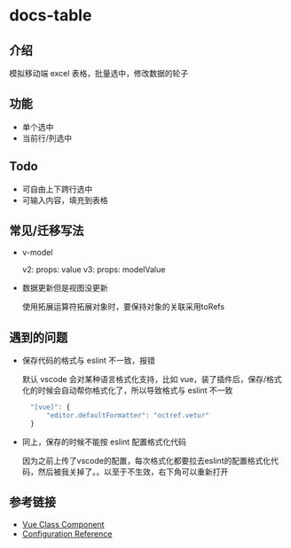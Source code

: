 # docs-table

## 介绍

模拟移动端 excel 表格，批量选中，修改数据的轮子

## 功能

- 单个选中
- 当前行/列选中

## Todo

- 可自由上下跨行选中
- 可输入内容，填充到表格
## 常见/迁移写法

- v-model

	v2: props: value
	v3: props: modelValue

- 数据更新但是视图没更新

	使用拓展运算符拓展对象时，要保持对象的关联采用toRefs
## 遇到的问题

- 保存代码的格式与 eslint 不一致，报错

  默认 vscode 会对某种语言格式化支持，比如 vue，装了插件后，保存/格式化的时候会自动帮你格式化了，所以导致格式与 eslint 不一致

  ```js
	"[vue]": {
		"editor.defaultFormatter": "octref.vetur"
	}
  ```

- 同上，保存的时候不能按 eslint 配置格式化代码

	因为之前上传了vscode的配置，每次格式化都要拉去eslint的配置格式化代码，然后被我关掉了。。以至于不生效，右下角可以重新打开
## 参考链接

- [Vue Class Component](https://class-component.vuejs.org/guide/installation.html#manual-setup)
- [Configuration Reference](https://cli.vuejs.org/config/)
